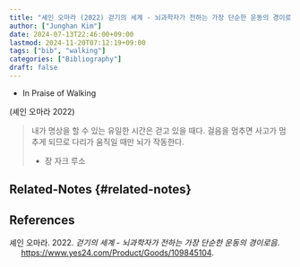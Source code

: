 ```yaml
---
title: "셰인 오마라 (2022) 걷기의 세계 - 뇌과학자가 전하는 가장 단순한 운동의 경이로음"
author: ["Junghan Kim"]
date: 2024-07-13T22:46:00+09:00
lastmod: 2024-11-20T07:12:19+09:00
tags: ["bib", "walking"]
categories: ["Bibliography"]
draft: false
---
```


-   In Praise of Walking

(셰인 오마라 2022)

> 내가 명상을 할 수 있는 유일한 시간은 걷고 있을 때다. 걸음을 멈추면 사고가 멈추게 되므로 다리가 움직일 때만 뇌가 작동한다.
>
> -   장 자크 루소


## Related-Notes {#related-notes}

## References

<style>.csl-entry{text-indent: -1.5em; margin-left: 1.5em;}</style><div class="csl-bib-body">
  <div class="csl-entry">셰인 오마라. 2022. <i>걷기의 세계 - 뇌과학자가 전하는 가장 단순한 운동의 경이로음</i>. <a href="https://www.yes24.com/Product/Goods/109845104">https://www.yes24.com/Product/Goods/109845104</a>.</div>
</div>
